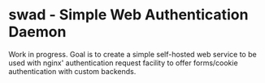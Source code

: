 # swad - Simple Web Authentication Daemon

Work in progress. Goal is to create a simple self-hosted web service to be
used with nginx' authentication request facility to offer forms/cookie
authentication with custom backends.
